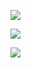 <a href="https://yeongjujeong1021.tistory.com/" target="_blank"><img src="https://img.shields.io/badge/TISTORY-FFFFFF?style=for-the-badge&logo=GitHub&logoColor=000000"/></a>

<a href="https://www.acmicpc.net/user/yeongjujeong1021" target="_blank"><img src="https://img.shields.io/badge/BOJ-FFFFFF?style=for-the-badge&logo=#181717&logoColor=000000"/></a>

<a href="https://solved.ac/profile/yeongjujeong1021" target="_blank"><img src="https://img.shields.io/badge/SOLVED.AC-FFFFFF?style=for-the-badge&logo=#181717&logoColor=000000"/></a>
